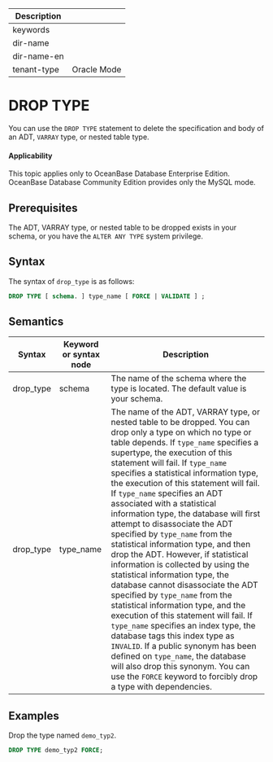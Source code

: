 | Description   |                 |
|---------------|-----------------|
| keywords      |                 |
| dir-name      |                 |
| dir-name-en   |                 |
| tenant-type   | Oracle Mode     |

# DROP TYPE

You can use the `DROP TYPE` statement to delete the specification and body of an ADT, `VARRAY` type, or nested table type.

  <main id="notice" >
    <h4>Applicability</h4>
    <p>This topic applies only to OceanBase Database Enterprise Edition. OceanBase Database Community Edition provides only the MySQL mode. </p>
  </main>

## Prerequisites

The ADT, VARRAY type, or nested table to be dropped exists in your schema, or you have the `ALTER ANY TYPE` system privilege.

## Syntax

The syntax of `drop_type` is as follows:

```sql
DROP TYPE [ schema. ] type_name [ FORCE | VALIDATE ] ;
```

## Semantics

| Syntax | Keyword or syntax node | Description |
|-----------|-----------|---------------------------------|
| drop_type | schema | The name of the schema where the type is located. The default value is your schema.  |
| drop_type | type_name | The name of the ADT, VARRAY type, or nested table to be dropped. You can drop only a type on which no type or table depends.  If `type_name` specifies a supertype, the execution of this statement will fail.  If `type_name` specifies a statistical information type, the execution of this statement will fail.  If `type_name` specifies an ADT associated with a statistical information type, the database will first attempt to disassociate the ADT specified by `type_name` from the statistical information type, and then drop the ADT. However, if statistical information is collected by using the statistical information type, the database cannot disassociate the ADT specified by `type_name` from the statistical information type, and the execution of this statement will fail.  If `type_name` specifies an index type, the database tags this index type as `INVALID`.  If a public synonym has been defined on `type_name`, the database will also drop this synonym. You can use the `FORCE` keyword to forcibly drop a type with dependencies.  |

## Examples

Drop the type named `demo_typ2`.

```sql
DROP TYPE demo_typ2 FORCE;
```
